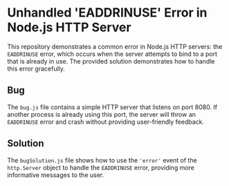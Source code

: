 # Unhandled 'EADDRINUSE' Error in Node.js HTTP Server

This repository demonstrates a common error in Node.js HTTP servers: the `EADDRINUSE` error, which occurs when the server attempts to bind to a port that is already in use. The provided solution demonstrates how to handle this error gracefully.

## Bug

The `bug.js` file contains a simple HTTP server that listens on port 8080. If another process is already using this port, the server will throw an `EADDRINUSE` error and crash without providing user-friendly feedback.

## Solution

The `bugSolution.js` file shows how to use the `'error'` event of the `http.Server` object to handle the `EADDRINUSE` error, providing more informative messages to the user.